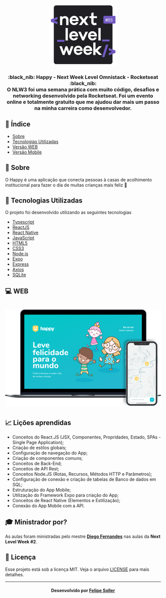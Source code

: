 <p align="center">
  <img src="https://github.com/FelipeSoller/happy_nlw3/blob/main/NLW3.png" alt="Logo da Next Level Week">
</p>

<h3 align="center">
:black_nib: Happy - Next Week Level Omnistack - Rocketseat :black_nib: <br>
O NLW3 foi uma semana prática com muito código, desafios e networking desenvolvido pela Rocketseat.
Foi um evento online e totalmente gratuito que me ajudou dar mais um passo na minha carreira como desenvolvedor.
</h3>

## :bookmark_tabs: Índice

- [Sobre](#sobre)
- [Tecnologias Utilizadas](#tecnologias-utilizadas)
- [Versão WEB](#versao-web)
- [Versão Mobile](#versao-mobile)

<a id="sobre"></a>

## :bookmark: Sobre

O Happy é uma aplicação que conecta pessoas à casas de acolhimento institucional para fazer o dia de muitas crianças mais feliz 💜

<a id="tecnologias-utilizadas"></a>

## :rocket: Tecnologias Utilizadas

O projeto foi desenvolvido utilizando as seguintes tecnologias

- [Typescript](https://www.typescriptlang.org/)
- [ReactJS](https://reactjs.org/)
- [React Native](http://facebook.github.io/react-native/)
- [JavaScript](https://developer.mozilla.org/pt-BR/docs/Aprender/JavaScript)
- [HTML5](https://developer.mozilla.org/pt-BR/docs/Web/HTML)
- [CSS3](https://developer.mozilla.org/pt-BR/docs/Web/CSS)
- [Node.js](https://nodejs.org/en/)
- [Expo](https://expo.io/)
- [Express](https://expressjs.com/)
- [Axios](https://github.com/axios/axios)
- [SQLite](https://www.sqlite.org/index.html)

<a id="versao-web"></a>

## :computer: WEB

<h1 align="center">
    <img alt="Web" src="https://github.com/FelipeSoller/happy_nlw3/blob/main/happy.png" width="900px">
</h1>

<a id="versao-mobile"></a>

## :chart_with_upwards_trend: Lições aprendidas

- Conceitos do React.JS (JSX, Componentes, Propridades, Estado, SPAs - Single Page Application);
- Criação de estilos globais;
- Configuração de navegação do App;
- Criação de componentes comuns;
- Conceitos de Back-End;
- Conceitos de API Rest;
- Conceitos Node.JS (Rotas, Recursos, Métodos HTTP e Parâmetros);
- Configuração de conexão e criação de tabelas de Banco de dados em SQL;
- Estruturação do App Mobile;
- Utilização do Framework Expo para criação do App;
- Conceitos de React Native (Elementos e Estilização);
- Conexão do App Mobile com a API.

## :mortar_board: Ministrador por?

As aulas foram ministradas pelo mestre **[Diego Fernandes](https://github.com/diego3g)** nas aulas da **Next Level Week #2**.

## :memo: Licença

Esse projeto está sob a licença MIT. Veja o arquivo [LICENSE](LICENSE.md) para mais detalhes.

---

<h4 align="center">
    Desenvolvido por <a href="https://www.linkedin.com/in/felipesoller/" target="_blank">Felipe Soller</a>
</h4>

